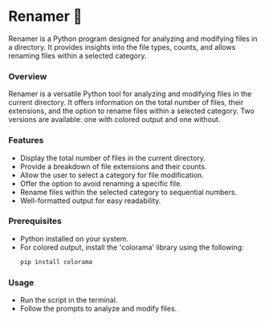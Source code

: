 # Renamer 🚀

Renamer is a Python program designed for analyzing and modifying files in a directory. It provides insights into the file types, counts, and allows renaming files within a selected category.

### Overview

Renamer is a versatile Python tool for analyzing and modifying files in the current directory. It offers information on the total number of files, their extensions, and the option to rename files within a selected category. Two versions are available: one with colored output and one without.

### Features

- Display the total number of files in the current directory.
- Provide a breakdown of file extensions and their counts.
- Allow the user to select a category for file modification.
- Offer the option to avoid renaming a specific file.
- Rename files within the selected category to sequential numbers.
- Well-formatted output for easy readability.

### Prerequisites

- Python installed on your system.
- For colored output, install the 'colorama' library using the following:
  ```bash
  pip install colorama

### Usage
- Run the script in the terminal.
- Follow the prompts to analyze and modify files.
